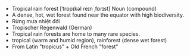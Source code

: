 - Tropical rain forest	[ˈtrɒpɪkəl reɪn ˌfɒrɪst]	Noun (compound)	
- A dense, hot, wet forest found near the equator with high biodiversity.
- Rừng mưa nhiệt đới
- Tropischer Regenwald (German)
- Tropical rain forests are home to many rare species.
- tropical (warm and humid region), rainforest (dense wet forest)
- From Latin "tropicus" + Old French "forest"